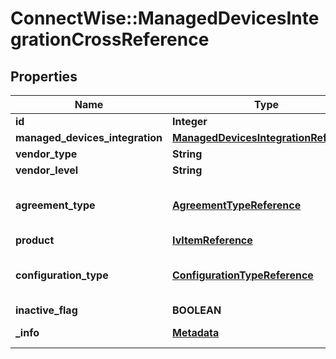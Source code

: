 # ConnectWise::ManagedDevicesIntegrationCrossReference

## Properties
Name | Type | Description | Notes
------------ | ------------- | ------------- | -------------
**id** | **Integer** |  | [optional] 
**managed_devices_integration** | [**ManagedDevicesIntegrationReference**](ManagedDevicesIntegrationReference.md) |  | [optional] 
**vendor_type** | **String** |  | [optional] 
**vendor_level** | **String** |  | [optional] 
**agreement_type** | [**AgreementTypeReference**](AgreementTypeReference.md) | agreementType or configurationType is required | [optional] 
**product** | [**IvItemReference**](IvItemReference.md) |  | [optional] 
**configuration_type** | [**ConfigurationTypeReference**](ConfigurationTypeReference.md) | agreementType or configurationType is required | [optional] 
**inactive_flag** | **BOOLEAN** |  | [optional] 
**_info** | [**Metadata**](Metadata.md) | Metadata of the entity | [optional] 


